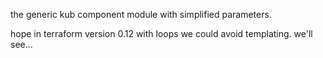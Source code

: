 the generic kub component module with simplified parameters.

hope in terraform version 0.12 with loops we could avoid templating. we'll see...